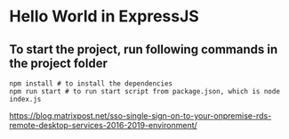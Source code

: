 # Hello World in ExpressJS

## To start the project, run following commands in the project folder

```shell
npm install # to install the dependencies
npm run start # to run start script from package.json, which is node index.js
```
https://blog.matrixpost.net/sso-single-sign-on-to-your-onpremise-rds-remote-desktop-services-2016-2019-environment/
